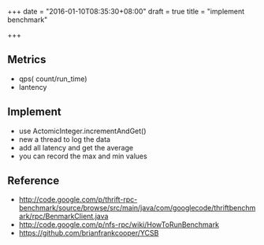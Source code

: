 +++
date = "2016-01-10T08:35:30+08:00"
draft = true
title = "implement benchmark"

+++



## Metrics

* qps( count/run_time)
* lantency

## Implement

* use ActomicInteger.incrementAndGet()
* new a thread to log the data
* add all latency and get the average
* you can record the max and min values

## Reference

* <http://code.google.com/p/thrift-rpc-benchmark/source/browse/src/main/java/com/googlecode/thriftbenchmark/rpc/BenmarkClient.java>
* <http://code.google.com/p/nfs-rpc/wiki/HowToRunBenchmark>
* <https://github.com/brianfrankcooper/YCSB>